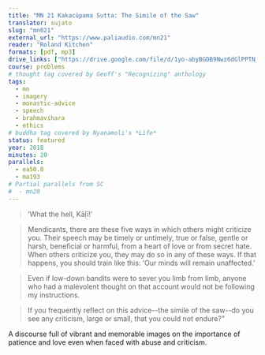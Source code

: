 ```yaml
---
title: "MN 21 Kakacūpama Sutta: The Simile of the Saw"
translator: sujato
slug: "mn021"
external_url: "https://www.paliaudio.com/mn21"
reader: "Roland Kitchen"
formats: [pdf, mp3]
drive_links: ["https://drive.google.com/file/d/1yo-abyBGDB9Nwz6dGlPPTN_JJhcXch2a", "https://drive.google.com/file/d/1iayy_MRoL3dWy4dVE7YUlIE-Vm2Bijq5/view?usp=drivesdk"]
course: problems
# thought tag covered by Geoff's "Recognizing" anthology
tags:
  - mn
  - imagery
  - monastic-advice
  - speech
  - brahmavihara
  - ethics
# buddha tag covered by Nyanamoli's *Life*
status: featured
year: 2018
minutes: 20
parallels:
  - ea50.8
  - ma193
# Partial parallels from SC
#  - mn28
---
```


> ‘What the hell, Kāḷī!’

> Mendicants, there are these five ways in which others might criticize you. Their speech may be timely or untimely, true or false, gentle or harsh, beneficial or harmful, from a heart of love or from secret hate. When others criticize you, they may do so in any of these ways. If that happens, you should train like this: ‘Our minds will remain unaffected.’

> Even if low-down bandits were to sever you limb from limb, anyone who had a malevolent thought on that account would not be following my instructions.

> If you frequently reflect on this advice--the simile of the saw--do you see any criticism, large or small, that you could not endure?"

A discourse full of vibrant and memorable images on the importance of patience and love even when faced with abuse and criticism.

